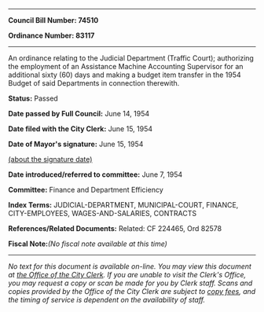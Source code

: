 

********

**Council Bill Number: 74510**
   
**Ordinance Number: 83117**
********

 An ordinance relating to the Judicial Department (Traffic Court); authorizing the employment of an Assistance Machine Accounting Supervisor for an additional sixty (60) days and making a budget item transfer in the 1954 Budget of said Departments in connection therewith.

**Status:** Passed
   
**Date passed by Full Council:** June 14, 1954
   
**Date filed with the City Clerk:** June 15, 1954
   
**Date of Mayor's signature:** June 15, 1954
   
[(about the signature date)](/~public/approvaldate.htm)
   
   
   
**Date introduced/referred to committee:** June 7, 1954
   
**Committee:** Finance and Department Efficiency
   
   
**Index Terms:** JUDICIAL-DEPARTMENT, MUNICIPAL-COURT, FINANCE, CITY-EMPLOYEES, WAGES-AND-SALARIES, CONTRACTS

**References/Related Documents:** Related: CF 224465, Ord 82578

**Fiscal Note:**_(No fiscal note available at this time)_
********

_No text for this document is available on-line. You may view this document at [the Office of the City Clerk](http://www.seattle.gov/leg/clerk/contactUs.htm). If you are unable to visit the Clerk's Office, you may request a copy or scan be made for you by Clerk staff. Scans and copies provided by the Office of the City Clerk are subject to [copy fees](http://clerk.seattle.gov/~public/clerkfees.htm), and the timing of service is dependent on the availability of staff._

